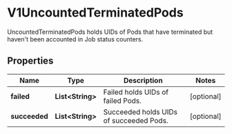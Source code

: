 

# V1UncountedTerminatedPods

UncountedTerminatedPods holds UIDs of Pods that have terminated but haven't been accounted in Job status counters.

## Properties

| Name | Type | Description | Notes |
|------------ | ------------- | ------------- | -------------|
|**failed** | **List&lt;String&gt;** | Failed holds UIDs of failed Pods. |  [optional] |
|**succeeded** | **List&lt;String&gt;** | Succeeded holds UIDs of succeeded Pods. |  [optional] |



